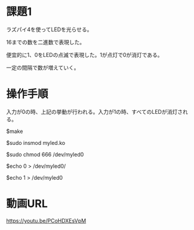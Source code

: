 # 課題1

ラズパイ4を使ってLEDを光らせる。

16までの数を二進数で表現した。

便宜的に1、0をLEDの点滅で表現した。1が点灯で0が消灯である。

一定の間隔で数が増えていく。


# 操作手順
入力が0の時、上記の挙動が行われる。入力が1の時、すべてのLEDが消灯される。

$make

$sudo insmod myled.ko

$sudo chmod 666 /dev/myled0

$echo 0 > /dev/myled0/

$echo 1 > /dev/myled0


# 動画URL
https://youtu.be/PCoHDXEsVpM

